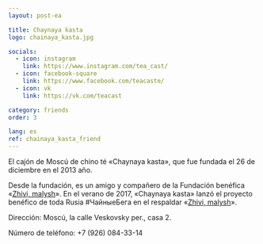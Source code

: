 ```yaml
---
layout: post-ea

title: Chaynaya kasta
logo: chainaya_kasta.jpg

socials:
  - icon: instagram
    link: https://www.instagram.com/tea_cast/
  - icon: facebook-square
    link: https://www.facebook.com/teacaste/
  - icon: vk
    link: https://vk.com/teacast

category: friends
order: 3

lang: es
ref: chainaya_kasta_friend
---
```


El cajón de Moscú de chino té «Chaynaya kasta», que fue fundada el 26 de diciembre en el 2013 año.

Desde la fundación, es un amigo y compañero de la Fundación benéfica 
«<a href="https://fondzhivimalysh.ru/" target="_blank">Zhivi, malysh</a>». En el verano de 2017, «Chaynaya kasta» lanzó el proyecto benéfico de toda Rusia #ЧайныеБега
en el respaldar «<a href="https://fondzhivimalysh.ru/" target="_blank">Zhivi, malysh</a>».

Dirección: Moscú, la calle Veskovsky per., casa 2. 

Número de teléfono: +7 (926) 084-33-14


